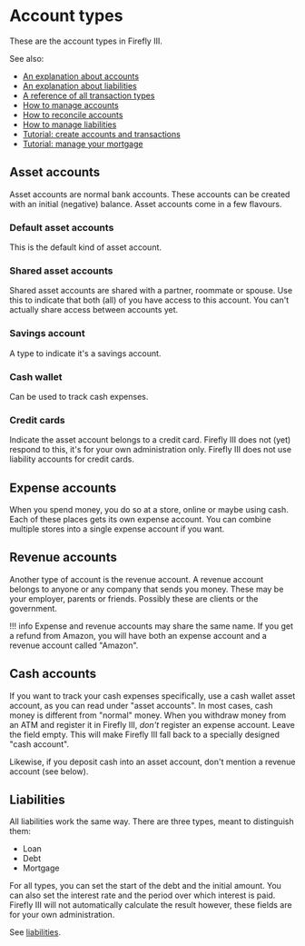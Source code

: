# Account types

These are the account types in Firefly III.

See also:

- [An explanation about accounts](../../explanation/financial-concepts/accounts.md)
- [An explanation about liabilities](../../explanation/financial-concepts/liabilities.md)
- [A reference of all transaction types](../../references/firefly-iii/transaction-types.md)
- [How to manage accounts](../../how-to/firefly-iii/finances/accounts.md)
- [How to reconcile accounts](../../how-to/firefly-iii/finances/reconcile.md)
- [How to manage liabilities](../../how-to/firefly-iii/finances/liabilities.md)
- [Tutorial: create accounts and transactions](../../tutorials/finances/first-steps.md)
- [Tutorial: manage your mortgage](../../tutorials/finances/mortgage.md)

## Asset accounts

Asset accounts are normal bank accounts. These accounts can be created with an initial (negative) balance. Asset accounts come in a few flavours.

### Default asset accounts

This is the default kind of asset account.

### Shared asset accounts

Shared asset accounts are shared with a partner, roommate or spouse. Use this to indicate that both (all) of you have access to this account. You can't actually share access between accounts yet.

### Savings account

A type to indicate it's a savings account.

### Cash wallet

Can be used to track cash expenses.

### Credit cards

Indicate the asset account belongs to a credit card. Firefly III does not (yet) respond to this, it's for your own administration only. Firefly III does not use liability accounts for credit cards.

## Expense accounts

When you spend money, you do so at a store, online or maybe using cash. Each of these places gets its own expense account. You can combine multiple stores into a single expense account if you want.

## Revenue accounts

Another type of account is the revenue account. A revenue account belongs to anyone or any company that sends you money. These may be your employer, parents or friends. Possibly these are clients or the government.

!!! info
    Expense and revenue accounts may share the same name. If you get a refund from Amazon, you will have both an expense account and a revenue account called "Amazon".

## Cash accounts

If you want to track your cash expenses specifically, use a cash wallet asset account, as you can read under "asset accounts". In most cases, cash money is different from "normal" money. When you withdraw money from an ATM and register it in Firefly III, _don't_ register an expense account. Leave the field empty. This will make Firefly III fall back to a specially designed "cash account".

Likewise, if you deposit cash into an asset account, don't mention a revenue account (see below).

## Liabilities

All liabilities work the same way. There are three types, meant to distinguish them:

- Loan
- Debt
- Mortgage

For all types, you can set the start of the debt and the initial amount. You can also set the interest rate and the period over which interest is paid. Firefly III will not automatically calculate the result however, these fields are for your own administration.

See [liabilities](liabilities.md).
